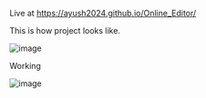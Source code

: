 Live at https://ayush2024.github.io/Online_Editor/

This is how project looks like.

![image](https://github.com/ayush2024/CodePen_Clone/assets/88491971/e00c2450-2d37-44ac-a440-80b177acae09)

Working

![image](https://github.com/ayush2024/CodePen_Clone/assets/88491971/0ca403e0-2d23-4bc0-9e1d-93d3c01f18ca)
